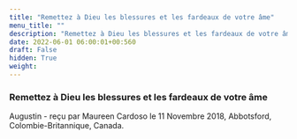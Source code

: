 ```yaml
---
title: "Remettez à Dieu les blessures et les fardeaux de votre âme"
menu_title: ""
description: "Remettez à Dieu les blessures et les fardeaux de votre âme"
date: 2022-06-01 06:00:01+00:560
draft: False
hidden: True
weight:
---
```

### Remettez à Dieu les blessures et les fardeaux de votre âme

Augustin - reçu par Maureen Cardoso le 11 Novembre 2018, Abbotsford, Colombie-Britannique, Canada.



